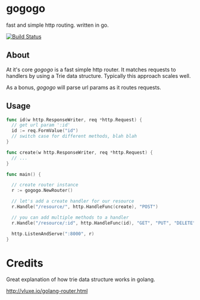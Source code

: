# gogogo

fast and simple http routing. written in go.

[![Build Status](https://travis-ci.org/smaxwellstewart/gogogo.svg?branch=master)](https://travis-ci.org/smaxwellstewart/gogogo)

## About


At it's core *gogogo* is a fast simple http router.
It matches requests to handlers by using a Trie data structure.
Typically this approach scales well.

As a bonus, *gogogo* will parse url params as it routes requests.

## Usage

```go
func id(w http.ResponseWriter, req *http.Request) {
  // get url param ':id'
  id := req.FormValue("id")
  // switch case for different methods, blah blah
}

func create(w http.ResponseWriter, req *http.Request) {
  // ...
}

func main() {

  // create router instance
  r := gogogo.NewRouter()

  // let's add a create handler for our resource
  r.Handle("/resource/", http.HandleFunc(create), "POST")

  // you can add multiple methods to a handler
  r.Handle("/resource/:id", http.HandleFunc(id), "GET", "PUT", "DELETE")

  http.ListenAndServe(":8000", r)
}

```

# Credits

Great explanation of how trie data structure works in golang.

http://vluxe.io/golang-router.html
